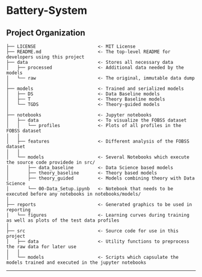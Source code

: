Battery-System
==============================


Project Organization
------------

    ├── LICENSE                       <- MIT License
    ├── README.md                     <- The top-level README for developers using this project
    ├── data                          <- Stores all necessary data
    │   ├── processed                 <- Additional data needed by the models
    │   └── raw                       <- The original, immutable data dump
    │
    ├── models                        <- Trained and serialized models
    │   ├── DS                        <- Data Baseline models
    │   ├── T                         <- Theory Baseline models
    │   └── TGDS                      <- Theory-guided models
    │
    ├── notebooks                     <- Jupyter notebooks
    │   ├── data                      <- To visualize the FOBSS dataset
    │   │   └── profiles              <- Plots of all profiles in the FOBSS dataset
    │   │
    │   ├── features                  <- Different analysis of the FOBSS dataset
    │   │
    │   └── models                    <- Several Notebooks which execute the source code providede in src/
    │       ├── data_baseline         <- Data Science based models
    │       ├── theory_baseline       <- Theory based models
    │       ├── theory_guided         <- Models combining theory with Data Science
    │       └── 00-Data_Setup.ipynb   <- Notebook that needs to be executed before any notebooks in notebooks/models/
    │
    ├── reports                       <- Generated graphics to be used in reporting
    │   └── figures                   <- Learning curves during training as well as plots of the test data profiles 
    │   
    ├── src                           <- Source code for use in this project
    │   ├── data                      <- Utility functions to preprocess the raw data for later use 
    │   │
    │   └── models                    <- Scripts which capsulate the models trained and executed in the jupyter notebooks

--------
